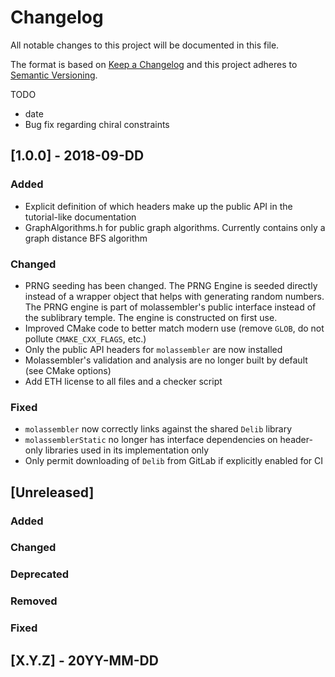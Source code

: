 # Changelog
All notable changes to this project will be documented in this file.

The format is based on [Keep a Changelog](http://keepachangelog.com/en/1.0.0/)
and this project adheres to [Semantic Versioning](http://semver.org/spec/v2.0.0.html).

TODO
- date
- Bug fix regarding chiral constraints

## [1.0.0] - 2018-09-DD
### Added
- Explicit definition of which headers make up the public API in the
  tutorial-like documentation
- GraphAlgorithms.h for public graph algorithms. Currently contains only a
  graph distance BFS algorithm 

### Changed
- PRNG seeding has been changed. The PRNG Engine is seeded directly instead of
  a wrapper object that helps with generating random numbers. The PRNG engine
  is part of molassembler's public interface instead of the sublibrary temple.
  The engine is constructed on first use.
- Improved CMake code to better match modern use (remove `GLOB`, do not pollute
  `CMAKE_CXX_FLAGS`, etc.)
- Only the public API headers for `molassembler` are now installed
- Molassembler's validation and analysis are no longer built by default (see
  CMake options)
- Add ETH license to all files and a checker script

### Fixed
- `molassembler` now correctly links against the shared `Delib` library
- `molassemblerStatic` no longer has interface dependencies on header-only
  libraries used in its implementation only
- Only permit downloading of `Delib` from GitLab if explicitly enabled for CI

## [Unreleased]
### Added
### Changed
### Deprecated
### Removed
### Fixed

## [X.Y.Z] - 20YY-MM-DD
